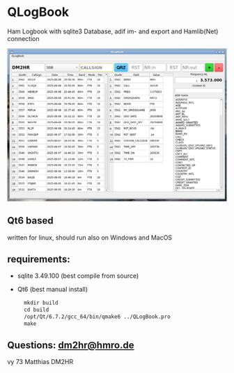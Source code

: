 # QLogBook
Ham Logbook with sqlite3 Database, adif im- and export and Hamlib(Net) connection

<img src="qlogbook.png">

## Qt6 based
written for linux, should run also on Windows and MacOS<br/>

## requirements:
- sqlite 3.49.100 (best compile from source)
- Qt6 (best manual install)

        mkdir build
        cd build
        /opt/Qt/6.7.2/gcc_64/bin/qmake6 ../QLogBook.pro
        make

## Questions: dm2hr@hmro.de
vy 73 Matthias DM2HR
